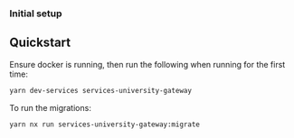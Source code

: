 ### Initial setup

## Quickstart

Ensure docker is running, then run the following when running for the first time:

```bash
yarn dev-services services-university-gateway
```

To run the migrations:

```bash
yarn nx run services-university-gateway:migrate
```
